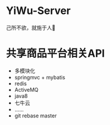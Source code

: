 # YiWu-Server
己所不欲，就施于人🌹
# 共享商品平台相关API
* 多模块化
* springmvc + mybatis
* redis
* ActiveMQ
* java8
* 七牛云
* ......
* git rebase master